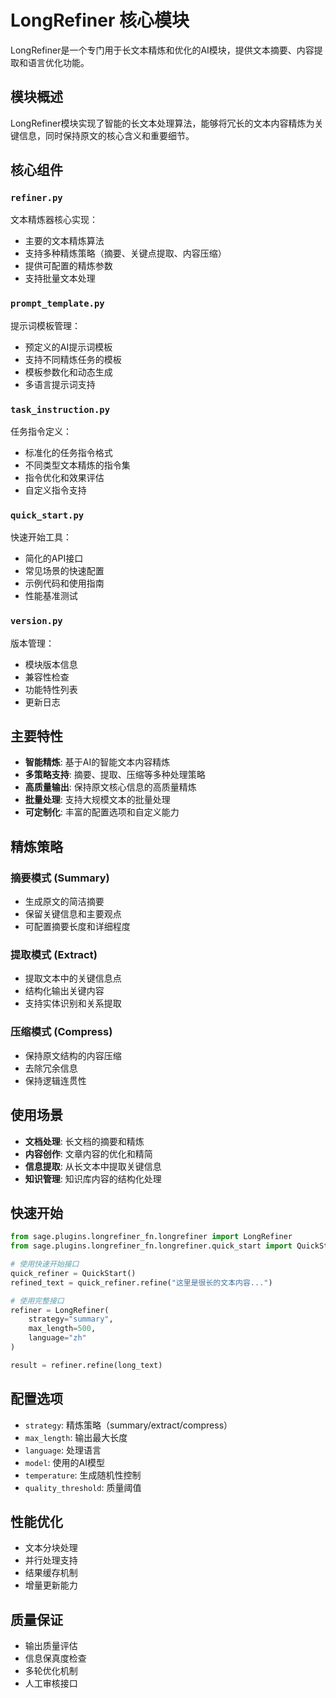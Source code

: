 # LongRefiner 核心模块

LongRefiner是一个专门用于长文本精炼和优化的AI模块，提供文本摘要、内容提取和语言优化功能。

## 模块概述

LongRefiner模块实现了智能的长文本处理算法，能够将冗长的文本内容精炼为关键信息，同时保持原文的核心含义和重要细节。

## 核心组件

### `refiner.py`
文本精炼器核心实现：
- 主要的文本精炼算法
- 支持多种精炼策略（摘要、关键点提取、内容压缩）
- 提供可配置的精炼参数
- 支持批量文本处理

### `prompt_template.py`
提示词模板管理：
- 预定义的AI提示词模板
- 支持不同精炼任务的模板
- 模板参数化和动态生成
- 多语言提示词支持

### `task_instruction.py`
任务指令定义：
- 标准化的任务指令格式
- 不同类型文本精炼的指令集
- 指令优化和效果评估
- 自定义指令支持

### `quick_start.py`
快速开始工具：
- 简化的API接口
- 常见场景的快速配置
- 示例代码和使用指南
- 性能基准测试

### `version.py`
版本管理：
- 模块版本信息
- 兼容性检查
- 功能特性列表
- 更新日志

## 主要特性

- **智能精炼**: 基于AI的智能文本内容精炼
- **多策略支持**: 摘要、提取、压缩等多种处理策略
- **高质量输出**: 保持原文核心信息的高质量精炼
- **批量处理**: 支持大规模文本的批量处理
- **可定制化**: 丰富的配置选项和自定义能力

## 精炼策略

### 摘要模式 (Summary)
- 生成原文的简洁摘要
- 保留关键信息和主要观点
- 可配置摘要长度和详细程度

### 提取模式 (Extract)
- 提取文本中的关键信息点
- 结构化输出关键内容
- 支持实体识别和关系提取

### 压缩模式 (Compress)
- 保持原文结构的内容压缩
- 去除冗余信息
- 保持逻辑连贯性

## 使用场景

- **文档处理**: 长文档的摘要和精炼
- **内容创作**: 文章内容的优化和精简
- **信息提取**: 从长文本中提取关键信息
- **知识管理**: 知识库内容的结构化处理

## 快速开始

```python
from sage.plugins.longrefiner_fn.longrefiner import LongRefiner
from sage.plugins.longrefiner_fn.longrefiner.quick_start import QuickStart

# 使用快速开始接口
quick_refiner = QuickStart()
refined_text = quick_refiner.refine("这里是很长的文本内容...")

# 使用完整接口
refiner = LongRefiner(
    strategy="summary",
    max_length=500,
    language="zh"
)

result = refiner.refine(long_text)
```

## 配置选项

- `strategy`: 精炼策略（summary/extract/compress）
- `max_length`: 输出最大长度
- `language`: 处理语言
- `model`: 使用的AI模型
- `temperature`: 生成随机性控制
- `quality_threshold`: 质量阈值

## 性能优化

- 文本分块处理
- 并行处理支持
- 结果缓存机制
- 增量更新能力

## 质量保证

- 输出质量评估
- 信息保真度检查
- 多轮优化机制
- 人工审核接口

